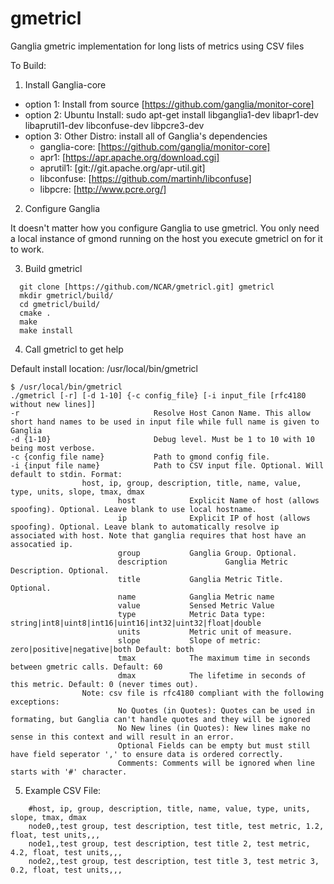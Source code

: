 # gmetricl
Ganglia gmetric implementation for long lists of metrics using CSV files

To Build:

1. Install Ganglia-core

  * option 1: Install from source [https://github.com/ganglia/monitor-core]
  * option 2: Ubuntu Install:  sudo apt-get install libganglia1-dev libapr1-dev libaprutil1-dev libconfuse-dev libpcre3-dev
  * option 3: Other Distro: install all of Ganglia's dependencies
    *  ganglia-core: [https://github.com/ganglia/monitor-core]
    *  apr1: [https://apr.apache.org/download.cgi]
    *  aprutil1: [git://git.apache.org/apr-util.git]
    *  libconfuse: [https://github.com/martinh/libconfuse]
    *  libpcre: [http://www.pcre.org/]

2. Configure Ganglia

  It doesn't matter how you configure Ganglia to use gmetricl. You only need a local instance of gmond running on the host you execute gmetricl on for it to work.

3. Build gmetricl

```
  git clone [https://github.com/NCAR/gmetricl.git] gmetricl
  mkdir gmetricl/build/
  cd gmetricl/build/
  cmake .
  make
  make install
```

4. Call gmetricl to get help

  Default install location: /usr/local/bin/gmetricl
  ```
  $ /usr/local/bin/gmetricl
  ./gmetricl [-r] [-d 1-10] {-c config_file} [-i input_file [rfc4180 without new lines]]
  -r                              Resolve Host Canon Name. This allow short hand names to be used in input file while full name is given to Ganglia
  -d {1-10}                       Debug level. Must be 1 to 10 with 10 being most verbose.
  -c {config file name}           Path to gmond config file.
  -i {input file name}            Path to CSV input file. Optional. Will default to stdin. Format:
                  host, ip, group, description, title, name, value, type, units, slope, tmax, dmax
                          host            Explicit Name of host (allows spoofing). Optional. Leave blank to use local hostname.
                          ip              Explicit IP of host (allows spoofing). Optional. Leave blank to automatically resolve ip associated with host. Note that ganglia requires that host have an assocatied ip.
                          group           Ganglia Group. Optional.
                          description             Ganglia Metric Description. Optional.
                          title           Ganglia Metric Title. Optional.
                          name            Ganglia Metric name
                          value           Sensed Metric Value
                          type            Metric Data type: string|int8|uint8|int16|uint16|int32|uint32|float|double
                          units           Metric unit of measure.
                          slope           Slope of metric: zero|positive|negative|both Default: both
                          tmax            The maximum time in seconds between gmetric calls. Default: 60
                          dmax            The lifetime in seconds of this metric. Default: 0 (never times out).
                  Note: csv file is rfc4180 compliant with the following exceptions:
                          No Quotes (in Quotes): Quotes can be used in formating, but Ganglia can't handle quotes and they will be ignored
                          No New lines (in Quotes): New lines make no sense in this context and will result in an error.
                          Optional Fields can be empty but must still have field seperator ',' to ensure data is ordered correctly.
                          Comments: Comments will be ignored when line starts with '#' character.
   ```

5. Example CSV File:

```
	#host, ip, group, description, title, name, value, type, units, slope, tmax, dmax
	node0,,test group, test description, test title, test metric, 1.2, float, test units,,,
	node1,,test group, test description, test title 2, test metric, 4.2, float, test units,,,
	node2,,test group, test description, test title 3, test metric 3, 0.2, float, test units,,,
```


